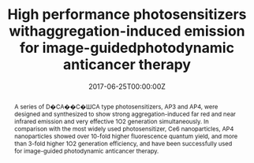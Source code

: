 ---
title: 'High performance photosensitizers withaggregation-induced emission for image-guidedphotodynamic anticancer therapy'

# Authors
# If you created a profile for a user (e.g. the default `admin` user), write the username (folder name) here
# and it will be replaced with their full name and linked to their profile.
authors:
  - Wenbo Wu
  - Duo Mao
  - Shidang Xu
  - Shenglu Ji
  - Fang Hu
  - Dan Ding
  - Deling Kong
  - Bin Liu*

# Author notes (optional)
author_notes:
  - 'Equal contribution'
  - 'Equal contribution'
  - 'Equal contribution'
  - 'Equal contribution'
  - 'Equal contribution'
  - 'Equal contribution'
  - 'Equal contribution'
  - 'Corresponding author'

date: '2017-06-25T00:00:00Z'
doi: '10.1002/advs.202400661'

# Schedule page publish date (NOT publication's date).
publishDate: '2024-08-18T00:00:00Z'

# Publication type.
# Accepts a single type but formatted as a YAML list (for Hugo requirements).
# Enter a publication type from the CSL standard.
publication_types: ['article-journal']

# Publication name and optional abbreviated publication name.
publication: In *Materials Horizons*
publication_short: In *Mater. Horiz.*

abstract: A series of D�CA��C�ШCA type photosensitizers, AP3 and AP4, were designed and synthesized to show strong aggregation-induced far red and near infrared emission and very effective 1O2 generation simultaneously. In comparison with the most widely used photosensitizer, Ce6 nanoparticles, AP4 nanoparticles showed over 10-fold higher fluorescence quantum yield, and more than 3-fold higher 1O2 generation efficiency, and have been successfully used for image-guided photodynamic anticancer therapy.

# Summary. An optional shortened abstract.
summary: A series of D�CA��C�ШCA type photosensitizers, AP3 and AP4, were designed and synthesized to show strong aggregation-induced far red and near infrared emission and very effective 1O2 generation simultaneously. In comparison with the most widely used photosensitizer, Ce6 nanoparticles, AP4 nanoparticles showed over 10-fold higher fluorescence quantum yield, and more than 3-fold higher 1O2 generation efficiency, and have been successfully used for image-guided photodynamic anticancer therapy.
tags: []

# Display this page in the Featured widget?
featured: true

# Custom links (uncomment lines below)
# links:
# - name: Custom Link
#   url: http://example.org

url_pdf: 'https://pubs.rsc.org/en/content/articlepdf/2017/mh/c7mh00469a'
url_code: ''
url_dataset: ''
url_poster: ''
url_project: ''
url_slides: ''
url_source: ''
url_video: ''

# Featured image
# To use, add an image named `featured.jpg/png` to your page's folder.
# image:
#   caption: 'Image credit: [**Unsplash**](https://unsplash.com/photos/pLCdAaMFLTE)'
#   focal_point: ''
#   preview_only: false
---